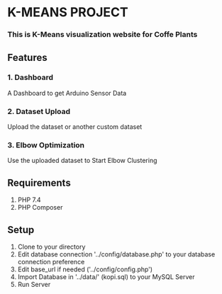 # K-MEANS PROJECT

### This is K-Means visualization website for Coffe Plants

## Features

### 1. Dashboard

A Dashboard to get Arduino Sensor Data


### 2. Dataset Upload

Upload the dataset or another custom dataset

### 3. Elbow Optimization

Use the uploaded dataset to Start Elbow Clustering

## Requirements

1. PHP 7.4
2. PHP Composer

## Setup

1. Clone to your directory
2. Edit database connection '../config/database.php' to your database connection preference
3. Edit base_url if needed ('../config/config.php')
4. Import Database in '../data/' (kopi.sql) to your MySQL Server
5. Run Server
